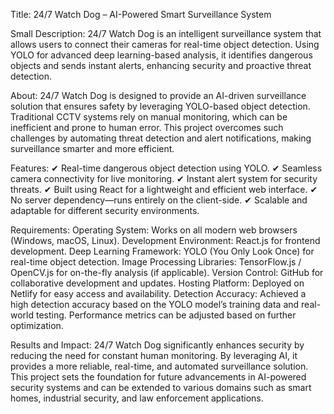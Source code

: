 Title:
24/7 Watch Dog – AI-Powered Smart Surveillance System

Small Description:
24/7 Watch Dog is an intelligent surveillance system that allows users to connect their cameras for real-time object detection. Using YOLO for advanced deep learning-based analysis, it identifies dangerous objects and sends instant alerts, enhancing security and proactive threat detection.

About:
24/7 Watch Dog is designed to provide an AI-driven surveillance solution that ensures safety by leveraging YOLO-based object detection. Traditional CCTV systems rely on manual monitoring, which can be inefficient and prone to human error. This project overcomes such challenges by automating threat detection and alert notifications, making surveillance smarter and more efficient.

Features:
✔ Real-time dangerous object detection using YOLO.
✔ Seamless camera connectivity for live monitoring.
✔ Instant alert system for security threats.
✔ Built using React for a lightweight and efficient web interface.
✔ No server dependency—runs entirely on the client-side.
✔ Scalable and adaptable for different security environments.

Requirements:
Operating System: Works on all modern web browsers (Windows, macOS, Linux).
Development Environment: React.js for frontend development.
Deep Learning Framework: YOLO (You Only Look Once) for real-time object detection.
Image Processing Libraries: TensorFlow.js / OpenCV.js for on-the-fly analysis (if applicable).
Version Control: GitHub for collaborative development and updates.
Hosting Platform: Deployed on Netlify for easy access and availability.
Detection Accuracy:
Achieved a high detection accuracy based on the YOLO model’s training data and real-world testing. Performance metrics can be adjusted based on further optimization.

Results and Impact:
24/7 Watch Dog significantly enhances security by reducing the need for constant human monitoring. By leveraging AI, it provides a more reliable, real-time, and automated surveillance solution. This project sets the foundation for future advancements in AI-powered security systems and can be extended to various domains such as smart homes, industrial security, and law enforcement applications.
